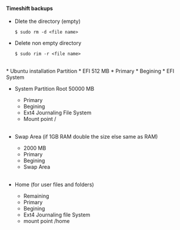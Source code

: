 #### Timeshift backups 
* Dlete the directory (empty)
 
  `$ sudo rm -d <file name> `
 
* Delete non empty directory 

  `$ sudo rim -r <file name>`

<br>
* Ubuntu installation Partition
  * EFI 512 MB
    * Primary 
    * Begining 
    * EFI System 

  <br>

  * System Partition Root 50000 MB
    * Primary 
    * Begining 
    * Ext4 Journaling File System
    * Mount point /

    <br>
  
  * Swap Area (if 1GB RAM double the size else same as RAM)
    * 2000 MB
    * Primary 
    * Begining 
    * Swap Area 

    <br>
  
  * Home (for user files and folders)
    * Remaining
    * Primary 
    * Begining 
    * Ext4 Journaling file System 
    * mount point /home

  
